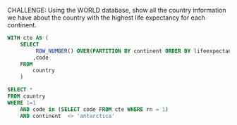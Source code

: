 CHALLENGE: Using the WORLD database, show all the country information we have about the country with the highest life expectancy for each continent.
```sql
WITH cte AS (
    SELECT
         ROW_NUMBER() OVER(PARTITION BY continent ORDER BY lifeexpectancy DESC) AS rn
        ,code
    FROM
        country
    )

SELECT *
FROM country
WHERE 1=1
    AND code in (SELECT code FROM cte WHERE rn = 1)
    AND continent  <> 'antarctica'
```
